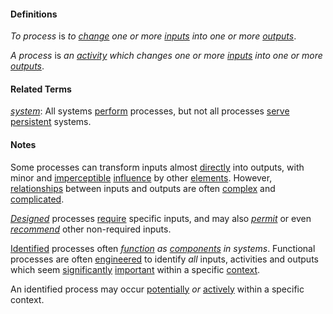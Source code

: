 #### Definitions

*To process* is *to [change](https://github.com/gcassel/Modular-Organization-Terminology/blob/master/terms/change.md) one or more [inputs](https://github.com/gcassel/Modular-Organization-Terminology/blob/master/terms/input.md) into one or more [outputs](https://github.com/gcassel/Modular-Organization-Terminology/blob/master/terms/output.md)*.

*A process* is *an [activity](https://github.com/gcassel/Modular-Organization-Terminology/blob/master/terms/activity.md) which changes one or more [inputs](https://github.com/gcassel/Modular-Organization-Terminology/blob/master/terms/input.md) into one or more [outputs](https://github.com/gcassel/Modular-Organization-Terminology/blob/master/terms/output.md)*.  

#### Related Terms

*[system](https://github.com/gcassel/Modular-Organizing-Terminology/blob/master/terms/system.md)*: All systems [perform](https://github.com/gcassel/Modular-Organizing-Terminology/blob/master/terms/perform.md) processes, but not all processes [serve](https://github.com/gcassel/Modular-Organizing-Terminology/blob/master/terms/serve.md) [persistent](https://github.com/gcassel/Modular-Organizing-Terminology/blob/master/terms/persist.md) systems.

#### Notes

Some processes can transform inputs almost [directly](https://github.com/gcassel/Modular-Organization-Terminology/blob/master/terms/direct.md) into outputs, with minor and [imperceptible](https://github.com/gcassel/Modular-Organization-Terminology/blob/master/terms/perceive.md) [influence](https://github.com/gcassel/Modular-Organization-Terminology/blob/master/terms/influence.md) by other [elements](https://github.com/gcassel/Modular-Organization-Terminology/blob/master/terms/element.md).  However, [relationships](https://github.com/gcassel/Modular-Organization-Terminology/blob/master/terms/relate.md) between inputs and outputs are often [complex](https://github.com/gcassel/Modular-Organization-Terminology/blob/master/terms/complex.md) and [complicated](https://github.com/gcassel/Modular-Organization-Terminology/blob/master/terms/complicate.md).
 
*[Designed](https://github.com/gcassel/Modular-Organization-Terminology/blob/master/terms/design.md)* processes [require](https://github.com/gcassel/Modular-Organization-Terminology/blob/master/terms/require.md) specific inputs, and may also *[permit](https://github.com/gcassel/Modular-Organization-Terminology/blob/master/terms/permit.md)* or even *[recommend](https://github.com/gcassel/Modular-Organization-Terminology/blob/master/terms/recommend.md)* other non-required inputs.
 
[Identified](https://github.com/gcassel/Modular-Organization-Terminology/blob/master/terms/identify.md) processes often *[function](https://github.com/gcassel/Modular-Organization-Terminology/blob/master/terms/function.md) as [components](https://github.com/gcassel/Modular-Organization-Terminology/blob/master/terms/component.md) in systems*.  Functional processes are often [engineered](https://github.com/gcassel/Modular-Organization-Terminology/blob/master/terms/engineering.md) to identify *all* inputs, activities and outputs which seem [significantly](https://github.com/gcassel/Modular-Organization-Terminology/blob/master/terms/significance.md) [important](https://github.com/gcassel/Modular-Organization-Terminology/blob/master/terms/importance.md) within a specific [context](https://github.com/gcassel/Modular-Organization-Terminology/blob/master/terms/context.md).

An identified process may occur [potentially](https://github.com/gcassel/Modular-Organization-Terminology/blob/master/terms/potential.md) *or* [actively](https://github.com/gcassel/Modular-Organization-Terminology/blob/master/terms/active.md) within a specific context. 
